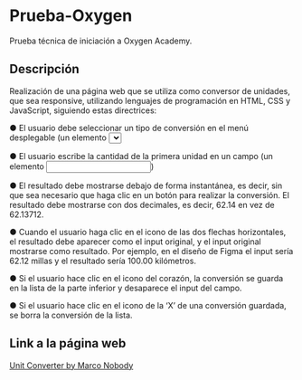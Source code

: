 # Prueba-Oxygen
Prueba técnica de iniciación a Oxygen Academy.
## Descripción
Realización de una página web que se utiliza como conversor de unidades, que sea responsive, utilizando lenguajes de programación en HTML, CSS y JavaScript, siguiendo estas directrices:

● El usuario debe seleccionar un tipo de conversión en el menú desplegable (un
elemento <select>) cuyas opciones deben ser: kilómetros a millas, millas a
kilómetros, pies a metros, metros a pies, centímetros a pulgadas y pulgadas a
centímetros.

● El usuario escribe la cantidad de la primera unidad en un campo (un elemento
<input>)

● El resultado debe mostrarse debajo de forma instantánea, es decir, sin que sea
necesario que haga clic en un botón para realizar la conversión. El resultado debe
mostrarse con dos decimales, es decir, 62.14 en vez de 62.13712.

● Cuando el usuario haga clic en el icono de las dos flechas horizontales, el resultado
debe aparecer como el input original, y el input original mostrarse como resultado.
Por ejemplo, en el diseño de Figma el input sería 62.12 millas y el resultado sería
100.00 kilómetros.

● Si el usuario hace clic en el icono del corazón, la conversión se guarda en la lista de
la parte inferior y desaparece el input del campo.

● Si el usuario hace clic en el icono de la ‘X’ de una conversión guardada, se borra la
conversión de la lista.

## Link a la página web

[Unit Converter by Marco Nobody](https://marconobody1.github.io/Prueba-Oxygen/)
